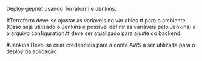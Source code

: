 Deploy gepnet usando Terraform e Jenkins.

#Terraform
deve-se ajustar as variáveis no variables.tf para o ambiente (Caso seja utilizado o Jenkins é possível definir as variáveis pelo Jenkins) e o arquivo configuration.tf deve ser atualizado para ajuste do backend.


#Jenkins
Deve-se criar credenciais para a conta AWS a ser utilizada para o deploy da aplicação



